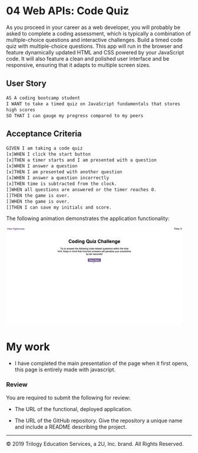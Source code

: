 # 04 Web APIs: Code Quiz

As you proceed in your career as a web developer, you will probably be asked to complete a coding assessment, which is typically a combination of multiple-choice questions and interactive challenges. Build a timed code quiz with multiple-choice questions. This app will run in the browser and feature dynamically updated HTML and CSS powered by your JavaScript code. It will also feature a clean and polished user interface and be responsive, ensuring that it adapts to multiple screen sizes.

## User Story

```
AS A coding bootcamp student
I WANT to take a timed quiz on JavaScript fundamentals that stores high scores
SO THAT I can gauge my progress compared to my peers
```

## Acceptance Criteria

```
GIVEN I am taking a code quiz
[x]WHEN I click the start button
[x]THEN a timer starts and I am presented with a question
[x]WHEN I answer a question
[x]THEN I am presented with another question
[x]WHEN I answer a question incorrectly
[x]THEN time is subtracted from the clock.
[]WHEN all questions are answered or the timer reaches 0.
[]THEN the game is over.
[]WHEN the game is over.
[]THEN I can save my initials and score.
```

The following animation demonstrates the application functionality:

![code quiz](./Assets/04-web-apis-homework-demo.gif)
# My work
* I have completed the main presentation of the page when it first opens, this page is entirely made with javascript.

### Review

You are required to submit the following for review:

* The URL of the functional, deployed application.

* The URL of the GitHub repository. Give the repository a unique name and include a README describing the project.

- - -
© 2019 Trilogy Education Services, a 2U, Inc. brand. All Rights Reserved.
